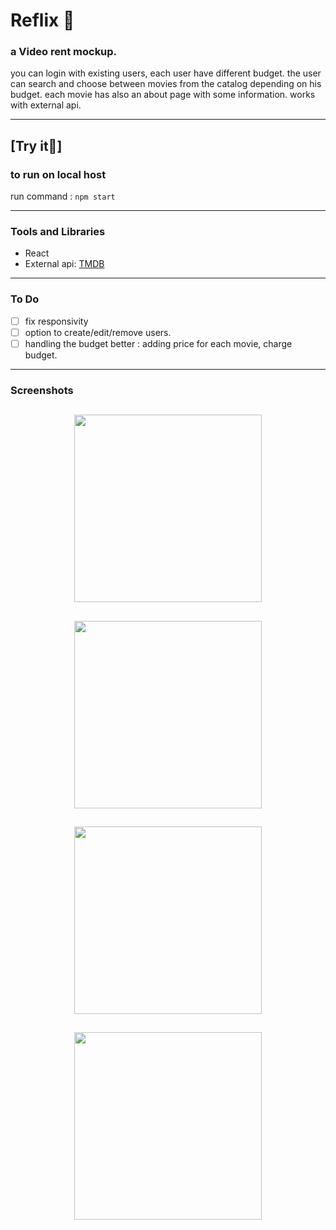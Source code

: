 # Reflix 📼

### a Video rent mockup.

you can login with existing users, each user have different budget.
the user can search and choose between movies from the catalog depending on his budget.
each movie has also an about page with some information.
works with external api.

---
## [Try it🍿]

### to run on local host

run command : `npm start`

---

### Tools and Libraries

- React
- External api: [TMDB](https://www.themoviedb.org/)

---

### To Do

- [ ] fix responsivity
- [ ] option to create/edit/remove users.
- [ ] handling the budget better : adding price for each movie, charge budget.

---

### Screenshots

## <p align="center"><img src="https://res.cloudinary.com/dnngdbnuq/image/upload/v1612434608/Screen_Shot_2021-02-04_at_12.27.01_PM_smhro8.png" width="300" /> </p>

## <p align="center"><img src="https://res.cloudinary.com/dnngdbnuq/image/upload/v1612434577/Screen_Shot_2021-02-04_at_12.27.14_PM_nqvag5.png" width="300" /> </p>

## <p align="center"><img src="https://res.cloudinary.com/dnngdbnuq/image/upload/v1612434606/Screen_Shot_2021-02-04_at_12.27.40_PM_h3czez.png" width="300" /> </p>

## <p align="center"><img src="https://res.cloudinary.com/dnngdbnuq/image/upload/v1612434591/Screen_Shot_2021-02-04_at_12.28.15_PM_bgqb9k.png" width="300" /> </p>

